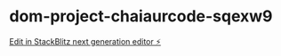 # dom-project-chaiaurcode-sqexw9

[Edit in StackBlitz next generation editor ⚡️](https://stackblitz.com/~/github.com/anivarsh58/dom-project-chaiaurcode-sqexw9)